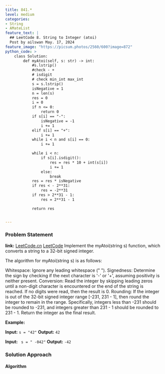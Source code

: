 ```yaml
---
title: 841.*
level: medium
categories:
- String
- AMateList
feature_text: |
  ## LeetCode 8. String to Integer (atoi)
  Post by ailswan May. 17, 2024
feature_image: "https://picsum.photos/2560/600?image=872"
python_code: >
    class Solution:
        def myAtoi(self, s: str) -> int:
            #s.lstrip()
            #check - + 
            # isdigit 
            # check min_int max_int
            s = s.lstrip()
            isNegative = 1
            n = len(s)
            res = 0
            i = 0
            if n <= 0:
                return 0
            if s[i] == "-":
                isNegative = -1
                i += 1
            elif s[i] == "+":
                i += 1
            while i < n and s[i] == 0:
                i += 1

            while i < n:
                if s[i].isdigit():
                    res = res * 10 + int(s[i])
                    i += 1
                else:
                    break
            res = res * isNegative 
            if res < - 2**31:
                res = -2**31
            if res > 2**31 - 1:
                res = 2**31 - 1

            return res     


---
```


### Problem Statement
**link:**
[LeetCode.cn](https://leetcode.cn/problems/string-to-integer-atoi/)
[LeetCode](https://leetcode.com/string-to-integer-atoi/)
Implement the myAtoi(string s) function, which converts a string to a 32-bit signed integer.

The algorithm for myAtoi(string s) is as follows:

Whitespace: Ignore any leading whitespace (" ").
Signedness: Determine the sign by checking if the next character is '-' or '+', assuming positivity is neither present.
Conversion: Read the integer by skipping leading zeros until a non-digit character is encountered or the end of the string is reached. If no digits were read, then the result is 0.
Rounding: If the integer is out of the 32-bit signed integer range [-231, 231 - 1], then round the integer to remain in the range. Specifically, integers less than -231 should be rounded to -231, and integers greater than 231 - 1 should be rounded to 231 - 1.
Return the integer as the final result.

**Example:**

**Input:** `s = "42"`
**Output:** `42`

**Input:** ` s = " -042"`
**Output:** `-42`
 
### Solution Approach
 
#### Algorithm
 